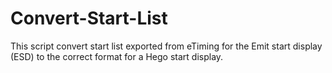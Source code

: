 # Convert-Start-List
This script convert start list exported from eTiming for the Emit start display (ESD) to the correct format for a Hego start display.
